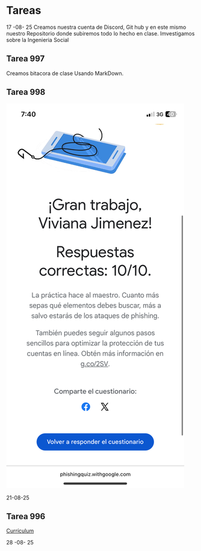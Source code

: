 # Tareas

17 -08- 25
Creamos nuestra cuenta de Discord, Git hub y en este mismo nuestro Repositorio donde subiremos todo lo hecho en clase.
Imvestigamos sobre la Ingenieria Social

## Tarea 997

Creamos bitacora de clase Usando MarkDown.


## Tarea 998

![alt text](Tareadephishing.png)

21-08-25

## Tarea 996 

[Currículum](tarea#996.pdf)

28 -08- 25
